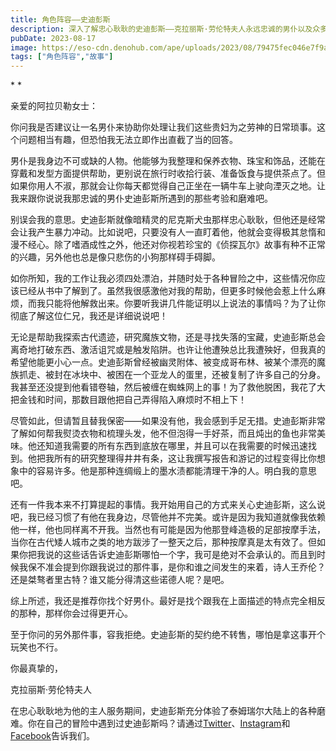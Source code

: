 ```yaml
---
title: 角色阵容——史迪彭斯
description: 深入了解忠心耿耿的史迪彭斯——克拉丽斯·劳伦特夫人永远忠诚的男仆以及众多悲惨遭遇的受害者。
pubDate: 2023-08-17
image: https://eso-cdn.denohub.com/ape/uploads/2023/08/79475fec046e7f9acbaf4def29aad3b3.jpg
tags: ["角色阵容","故事"]
---
```


* *

亲爱的阿拉贝勒女士：

你问我是否建议让一名男仆来协助你处理让我们这些贵妇为之劳神的日常琐事。这个问题相当有趣，但恐怕我无法立即作出直截了当的回答。

男仆是我身边不可或缺的人物。他能够为我整理和保养衣物、珠宝和饰品，还能在穿戴和发型方面提供帮助，更别说在旅行时收拾行装、准备饭食与提供茶点了。但如果你用人不淑，那就会让你每天都觉得自己正坐在一辆牛车上驶向湮灭之地。让我来跟你说说我那忠诚的男仆史迪彭斯所遇到的那些考验和磨难吧。

别误会我的意思。史迪彭斯就像暗精灵的尼克斯犬虫那样忠心耿耿，但他还是经常会让我产生暴力冲动。比如说吧，只要没有人一直盯着他，他就会变得极其怠惰和漫不经心。除了嗜酒成性之外，他还对你视若珍宝的《侦探瓦尔》故事有种不正常的兴趣，另外他也总是像只悲伤的小狗那样碍手碍脚。

如你所知，我的工作让我必须四处漂泊，并随时处于各种冒险之中，这些情况你应该已经从书中了解到了。虽然我很感激他对我的帮助，但更多时候他会惹上什么麻烦，而我只能将他解救出来。你要听我讲几件能证明以上说法的事情吗？为了让你彻底了解这位仁兄，我还是详细说说吧！

无论是帮助我探索古代遗迹，研究魔族文物，还是寻找失落的宝藏，史迪彭斯总会离奇地打破东西、激活诅咒或是触发陷阱。也许让他遭殃总比我遭殃好，但我真的希望他能更小心一点。史迪彭斯曾经被幽灵附体、被变成哥布林、被某个漂亮的魔族抓走、被封在冰块中、被困在一个亚龙人的蛋里，还被复制了许多自己的分身。我甚至还没提到他看错卷轴，然后被缠在蜘蛛网上的事！为了救他脱困，我花了大把金钱和时间，那数目跟他把自己弄得陷入麻烦时不相上下！

尽管如此，但请暂且替我保密——如果没有他，我会感到手足无措。史迪彭斯非常了解如何帮我熨烫衣物和梳理头发，他不但泡得一手好茶，而且炖出的鱼也非常美味。他还知道我需要的所有东西到底放在哪里，并且可以在我需要的时候迅速找到。他把我所有的研究整理得井井有条，这让我撰写报告和游记的过程变得比你想象中的容易许多。他是那种连绸缎上的墨水渍都能清理干净的人。明白我的意思吧。

还有一件我本来不打算提起的事情。我开始用自己的方式来关心史迪彭斯，这么说吧，我已经习惯了有他在我身边，尽管他并不完美。或许是因为我知道就像我依赖他一样，他也同样离不开我。当然也有可能是因为他那登峰造极的足部按摩手法，当你在古代矮人城市之类的地方跋涉了一整天之后，那种按摩真是太有效了。但如果你把我说的这些话告诉史迪彭斯哪怕一个字，我可是绝对不会承认的。而且到时候我保不准会提到你跟我说过的那件事，是你和谁之间发生的来着，诗人王乔伦？还是桀骜者里古特？谁又能分得清这些诺德人呢？是吧。

综上所述，我还是推荐你找个好男仆。最好是找个跟我在上面描述的特点完全相反的那种，那样你会过得更开心。

至于你问的另外那件事，容我拒绝。史迪彭斯的契约绝不转售，哪怕是拿这事开个玩笑也不行。

你最真挚的，

克拉丽斯·劳伦特夫人

在忠心耿耿地为他的主人服务期间，史迪彭斯充分体验了泰姆瑞尔大陆上的各种磨难。你在自己的冒险中遇到过史迪彭斯吗？请通过[Twitter](https://twitter.com/TESOnline)、[Instagram](https://www.instagram.com/elderscrollsonline/)和[Facebook](https://www.facebook.com/elderscrollsonline)告诉我们。
